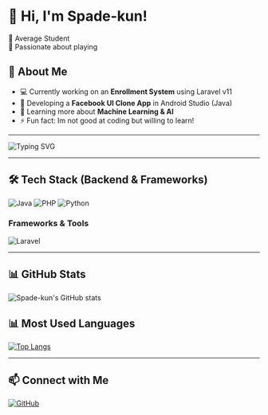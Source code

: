 # 👋 Hi, I'm Spade-kun!  
🔹 Average Student  
🔹 Passionate about playing 

## 🚀 About Me
- 💻 Currently working on an **Enrollment System** using Laravel v11
- 📱 Developing a **Facebook UI Clone App** in Android Studio (Java)
- 🎯 Learning more about **Machine Learning & AI**
- ⚡ Fun fact: Im not good at coding but willing to learn! 

---

![Typing SVG](https://readme-typing-svg.herokuapp.com?font=Fira+Code&pause=1000&color=F75C7E&width=435&lines=Welcome+to+my+GitHub!;Read+Watch+and+Sleep!;Web+Development+%7C+Android+%7C+AI)

---

## 🛠 Tech Stack (Backend & Frameworks)  
![Java](https://img.shields.io/badge/Java-%23ED8B00.svg?style=flat&logo=java&logoColor=white)
![PHP](https://img.shields.io/badge/PHP-%23777BB4.svg?style=flat&logo=php&logoColor=white)
![Python](https://img.shields.io/badge/Python-%233776AB.svg?style=flat&logo=python&logoColor=white)

### **Frameworks & Tools**  
![Laravel](https://img.shields.io/badge/Laravel-%23FF2D20.svg?style=flat&logo=laravel&logoColor=white)

---

## 📊 GitHub Stats  
![Spade-kun's GitHub stats](https://github-readme-stats.vercel.app/api?username=Spade-kun&show_icons=true&theme=radical)  
## 📊 Most Used Languages  
[![Top Langs](https://github-readme-stats.vercel.app/api/top-langs/?username=Spade-kun&layout=compact&theme=radical&hide=css,scss,html)](https://github.com/anuraghazra/github-readme-stats)  

---

## 📫 Connect with Me  
[![GitHub](https://img.shields.io/badge/GitHub-000000?style=for-the-badge&logo=github&logoColor=white)](https://github.com/Spade-kun)  
